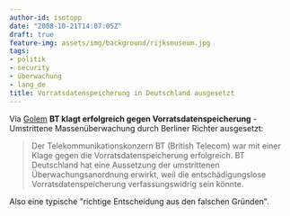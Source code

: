 ```yaml
---
author-id: isotopp
date: "2008-10-21T14:07:05Z"
draft: true
feature-img: assets/img/background/rijksmuseum.jpg
tags:
- politik
- security
- überwachung
- lang_de
title: Vorratsdatenspeicherung in Deutschland ausgesetzt
---
```

Via <a href="http://www.golem.de/0810/63073.html">Golem</a> <b>BT klagt erfolgreich gegen Vorratsdatenspeicherung</b> - Umstrittene Massenüberwachung durch Berliner Richter ausgesetzt: <blockquote>Der Telekommunikationskonzern BT (British Telecom) war mit einer Klage gegen die Vorratsdatenspeicherung erfolgreich. BT Deutschland hat eine Aussetzung der umstrittenen Überwachungsanordnung erwirkt, weil die entschädigungslose Vorratsdatenspeicherung verfassungswidrig sein könnte.</blockquote> Also eine typische "richtige Entscheidung aus den falschen Gründen".
